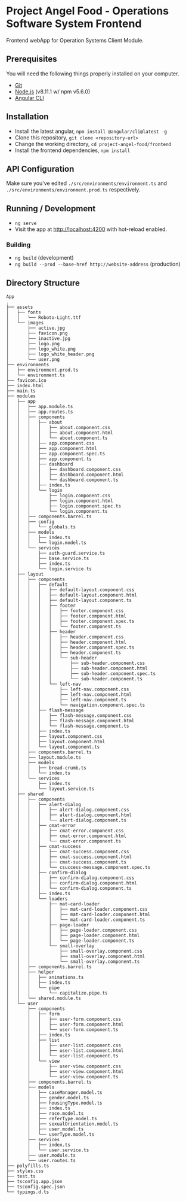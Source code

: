 <!-- <textarea rows="70" style="width:98%;border:solid 1px #e6e6e6; background-color: white;-webkit-border-radius: 5px;-moz-border-radius: 5px;border-radius: 5px;" disabled="true"> -->

# Project Angel Food - Operations Software System Frontend

Frontend webApp for Operation Systems Client Module.

## Prerequisites

You will need the following things properly installed on your computer.

* [Git](https://git-scm.com/)
* [Node.js](https://nodejs.org/) (v8.11.1 w/ npm v5.6.0)
* [Angular CLI](https://cli.angular.io/)

## Installation

* Install the latest angular, `npm install @angular/cli@latest -g`
* Clone this repository, `git clone <repository-url>`
* Change the working directory, `cd project-angel-food/frontend`
* Install the frontend dependencies, `npm install`

## API Configuration

Make sure you've edited `./src/environments/environment.ts` and `./src/environments/environment.prod.ts` respectively.

## Running / Development

* `ng serve`
* Visit the app at [http://localhost:4200](http://localhost:4200) with hot-reload enabled.

### Building

* `ng build` (development)
* `ng build --prod --base-href http://website-address` (production)


## Directory Structure
```
App
.
├── assets
│   ├── fonts
│   │   └── Roboto-Light.ttf
│   └── images
│       ├── active.jpg
│       ├── favicon.png
│       ├── inactive.jpg
│       ├── logo.png
│       ├── logo_white.png
│       ├── logo_white_header.png
│       └── user.png
├── environments
│   ├── environment.prod.ts
│   └── environment.ts
├── favicon.ico
├── index.html
├── main.ts
├── modules
│   ├── app
│   │   ├── app.module.ts
│   │   ├── app.routes.ts
│   │   ├── components
│   │   │   ├── about
│   │   │   │   ├── about.component.css
│   │   │   │   ├── about.component.html
│   │   │   │   └── about.component.ts
│   │   │   ├── app.component.css
│   │   │   ├── app.component.html
│   │   │   ├── app.component.spec.ts
│   │   │   ├── app.component.ts
│   │   │   ├── dashboard
│   │   │   │   ├── dashboard.component.css
│   │   │   │   ├── dashboard.component.html
│   │   │   │   └── dashboard.component.ts
│   │   │   ├── index.ts
│   │   │   └── login
│   │   │       ├── login.component.css
│   │   │       ├── login.component.html
│   │   │       ├── login.component.spec.ts
│   │   │       └── login.component.ts
│   │   ├── components.barrel.ts
│   │   ├── config
│   │   │   └── globals.ts
│   │   ├── models
│   │   │   ├── index.ts
│   │   │   └── login.model.ts
│   │   └── services
│   │       ├── auth-guard.service.ts
│   │       ├── base.service.ts
│   │       ├── index.ts
│   │       └── login.service.ts
│   ├── layout
│   │   ├── components
│   │   │   ├── default
│   │   │   │   ├── default-layout.component.css
│   │   │   │   ├── default-layout.component.html
│   │   │   │   ├── default-layout.component.ts
│   │   │   │   ├── footer
│   │   │   │   │   ├── footer.component.css
│   │   │   │   │   ├── footer.component.html
│   │   │   │   │   ├── footer.component.spec.ts
│   │   │   │   │   └── footer.component.ts
│   │   │   │   ├── header
│   │   │   │   │   ├── header.component.css
│   │   │   │   │   ├── header.component.html
│   │   │   │   │   ├── header.component.spec.ts
│   │   │   │   │   ├── header.component.ts
│   │   │   │   │   └── sub-header
│   │   │   │   │       ├── sub-header.component.css
│   │   │   │   │       ├── sub-header.component.html
│   │   │   │   │       ├── sub-header.component.spec.ts
│   │   │   │   │       └── sub-header.component.ts
│   │   │   │   └── left-nav
│   │   │   │       ├── left-nav.component.css
│   │   │   │       ├── left-nav.component.html
│   │   │   │       ├── left-nav.component.ts
│   │   │   │       └── navigation.component.spec.ts
│   │   │   ├── flash-message
│   │   │   │   ├── flash-message.component.css
│   │   │   │   ├── flash-message.component.html
│   │   │   │   └── flash-message.component.ts
│   │   │   ├── index.ts
│   │   │   ├── layout.component.css
│   │   │   ├── layout.component.html
│   │   │   └── layout.component.ts
│   │   ├── components.barrel.ts
│   │   ├── layout.module.ts
│   │   ├── models
│   │   │   ├── bread-crumb.ts
│   │   │   └── index.ts
│   │   └── services
│   │       ├── index.ts
│   │       └── layout.service.ts
│   ├── shared
│   │   ├── components
│   │   │   ├── alert-dialog
│   │   │   │   ├── alert-dialog.component.css
│   │   │   │   ├── alert-dialog.component.html
│   │   │   │   └── alert-dialog.component.ts
│   │   │   ├── cmat-error
│   │   │   │   ├── cmat-error.component.css
│   │   │   │   ├── cmat-error.component.html
│   │   │   │   └── cmat-error.component.ts
│   │   │   ├── cmat-success
│   │   │   │   ├── cmat-success.component.css
│   │   │   │   ├── cmat-success.component.html
│   │   │   │   ├── cmat-success.component.ts
│   │   │   │   └── csuccess-message.component.spec.ts
│   │   │   ├── confirm-dialog
│   │   │   │   ├── confirm-dialog.component.css
│   │   │   │   ├── confirm-dialog.component.html
│   │   │   │   └── confirm-dialog.component.ts
│   │   │   ├── index.ts
│   │   │   └── loaders
│   │   │       ├── mat-card-loader
│   │   │       │   ├── mat-card-loader.component.css
│   │   │       │   ├── mat-card-loader.component.html
│   │   │       │   └── mat-card-loader.component.ts
│   │   │       ├── page-loader
│   │   │       │   ├── page-loader.component.css
│   │   │       │   ├── page-loader.component.html
│   │   │       │   └── page-loader.component.ts
│   │   │       └── small-overlay
│   │   │           ├── small-overlay.component.css
│   │   │           ├── small-overlay.component.html
│   │   │           └── small-overlay.component.ts
│   │   ├── components.barrel.ts
│   │   ├── helper
│   │   │   ├── animations.ts
│   │   │   ├── index.ts
│   │   │   └── pipe
│   │   │       └── capitalize.pipe.ts
│   │   └── shared.module.ts
│   └── user
│       ├── components
│       │   ├── form
│       │   │   ├── user-form.component.css
│       │   │   ├── user-form.component.html
│       │   │   └── user-form.component.ts
│       │   ├── index.ts
│       │   ├── list
│       │   │   ├── user-list.component.css
│       │   │   ├── user-list.component.html
│       │   │   └── user-list.component.ts
│       │   └── view
│       │       ├── user-view.component.css
│       │       ├── user-view.component.html
│       │       └── user-view.component.ts
│       ├── components.barrel.ts
│       ├── models
│       │   ├── caseManager.model.ts
│       │   ├── gender.model.ts
│       │   ├── housingType.model.ts
│       │   ├── index.ts
│       │   ├── race.model.ts
│       │   ├── referType.model.ts
│       │   ├── sexualOrientation.model.ts
│       │   ├── user.model.ts
│       │   └── userType.model.ts
│       ├── services
│       │   ├── index.ts
│       │   └── user.service.ts
│       ├── user.module.ts
│       └── user.routes.ts
├── polyfills.ts
├── styles.css
├── test.ts
├── tsconfig.app.json
├── tsconfig.spec.json
└── typings.d.ts
```